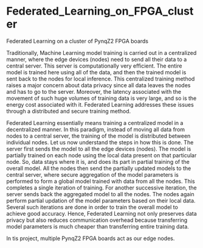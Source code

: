 # Federated_Learning_on_FPGA_cluster
Federated Learning on a cluster of PynqZ2 FPGA boards

Traditionally, Machine Learning model training is carried out in a centralized manner, where the edge devices (nodes) need to send all their data to a central server. This server is computationally very efficient. The entire model is trained here using all of the data, and then the trained model is sent back to the nodes for local inference. This centralized training method raises a major concern about data privacy since all data leaves the nodes and has to go to the server. Moreover, the latency associated with the movement of such huge volumes of training data is very large, and so is the energy cost associated with it. Federated Learning addresses these issues through a distributed and secure training method.

Federated Learning essentially means training a centralized model in a decentralized manner. In this paradigm, instead of moving all data from nodes to a central server, the training of the model is distributed between individual nodes. Let us now understand the steps in how this is done. The server first sends the model to all the edge devices (nodes). The model is partially trained on each node using the local data present on that particular node. So, data stays where it is, and does its part in partial training of the overall model. All the nodes then send the partially updated models to the central server, where secure aggregation of the model parameters is performed to form a global model trained with data from all the nodes. This completes a single iteration of training. For another successive iteration, the server sends back the aggregated model to all the nodes. The nodes again perform partial updation of the model parameters based on their local data. Several such iterations are done in order to train the overall model to achieve good accuracy. Hence, Federated Learning not only preserves data privacy but also reduces communication overhead because transferring model parameters is much cheaper than transferring entire training data.

In tis project, multiple PynqZ2 FPGA boards act as our edge nodes.
